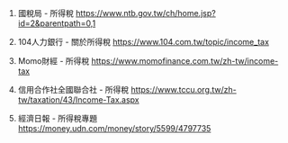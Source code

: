 

1. 國稅局 - 所得稅
https://www.ntb.gov.tw/ch/home.jsp?id=2&parentpath=0,1

2. 104人力銀行 - 關於所得稅
https://www.104.com.tw/topic/income_tax

3. Momo財經 - 所得稅
https://www.momofinance.com.tw/zh-tw/income-tax

4. 信用合作社全國聯合社 - 所得稅
https://www.tccu.org.tw/zh-tw/taxation/43/Income-Tax.aspx

5. 經濟日報 - 所得稅專題
https://money.udn.com/money/story/5599/4797735